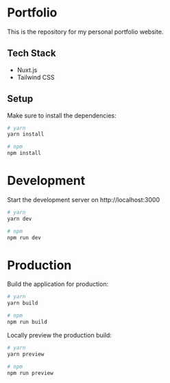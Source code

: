 # Portfolio

This is the repository for my personal portfolio website.

## Tech Stack

- Nuxt.js
- Tailwind CSS

## Setup

Make sure to install the dependencies:

```bash
# yarn
yarn install

# npm
npm install
```

# Development

Start the development server on http://localhost:3000

```bash
# yarn
yarn dev

# npm
npm run dev
```

# Production

Build the application for production:

```bash
# yarn
yarn build

# npm
npm run build
```

Locally preview the production build:

```bash
# yarn
yarn preview

# npm
npm run preview
```
